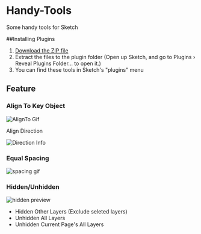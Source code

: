 # Handy-Tools
Some handy tools for Sketch

##Installing Plugins

1. [Download the ZIP file](https://github.com/webpatch/Handy-Tools/archive/master.zip)
2. Extract the files to the plugin folder (Open up Sketch, and go to Plugins › Reveal Plugins Folder… to open it.)
3. You can find these tools in Sketch's "plugins" menu

## Feature
### Align To Key Object
![AlignTo Gif](https://github.com/webpatch/Handy-Tools/raw/master/Screenshot/AlignTo.gif)

Align Direction  

![Direction Info](https://github.com/webpatch/Handy-Tools/raw/master/Screenshot/dir_info.png)

### Equal Spacing
![spacing gif](https://raw.githubusercontent.com/webpatch/Handy-Tools/master/Screenshot/spacing.gif)

### Hidden/Unhidden

![hidden preview](https://raw.githubusercontent.com/webpatch/Handy-Tools/master/Screenshot/hidden.png)

* Hidden Other Layers (Exclude seleted layers)
* Unhidden All Layers
* Unhidden Current Page's All Layers

